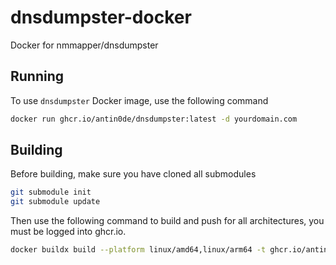 # dnsdumpster-docker
Docker for nmmapper/dnsdumpster

## Running

To use `dnsdumpster` Docker image, use the following command

```bash
docker run ghcr.io/antin0de/dnsdumpster:latest -d yourdomain.com
```

## Building

Before building, make sure you have cloned all submodules

```bash
git submodule init
git submodule update
```

Then use the following command to build and push for all architectures, you must be logged into ghcr.io.

```bash
docker buildx build --platform linux/amd64,linux/arm64 -t ghcr.io/antin0de/dnsdumpster:latest . --push
```


